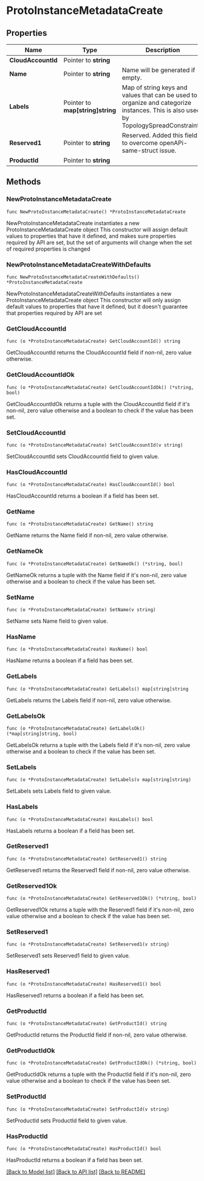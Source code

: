 # ProtoInstanceMetadataCreate

## Properties

Name | Type | Description | Notes
------------ | ------------- | ------------- | -------------
**CloudAccountId** | Pointer to **string** |  | [optional] 
**Name** | Pointer to **string** | Name will be generated if empty. | [optional] 
**Labels** | Pointer to **map[string]string** | Map of string keys and values that can be used to organize and categorize instances. This is also used by TopologySpreadConstraints. | [optional] 
**Reserved1** | Pointer to **string** | Reserved. Added this field to overcome openAPi-same-struct issue. | [optional] 
**ProductId** | Pointer to **string** |  | [optional] 

## Methods

### NewProtoInstanceMetadataCreate

`func NewProtoInstanceMetadataCreate() *ProtoInstanceMetadataCreate`

NewProtoInstanceMetadataCreate instantiates a new ProtoInstanceMetadataCreate object
This constructor will assign default values to properties that have it defined,
and makes sure properties required by API are set, but the set of arguments
will change when the set of required properties is changed

### NewProtoInstanceMetadataCreateWithDefaults

`func NewProtoInstanceMetadataCreateWithDefaults() *ProtoInstanceMetadataCreate`

NewProtoInstanceMetadataCreateWithDefaults instantiates a new ProtoInstanceMetadataCreate object
This constructor will only assign default values to properties that have it defined,
but it doesn't guarantee that properties required by API are set

### GetCloudAccountId

`func (o *ProtoInstanceMetadataCreate) GetCloudAccountId() string`

GetCloudAccountId returns the CloudAccountId field if non-nil, zero value otherwise.

### GetCloudAccountIdOk

`func (o *ProtoInstanceMetadataCreate) GetCloudAccountIdOk() (*string, bool)`

GetCloudAccountIdOk returns a tuple with the CloudAccountId field if it's non-nil, zero value otherwise
and a boolean to check if the value has been set.

### SetCloudAccountId

`func (o *ProtoInstanceMetadataCreate) SetCloudAccountId(v string)`

SetCloudAccountId sets CloudAccountId field to given value.

### HasCloudAccountId

`func (o *ProtoInstanceMetadataCreate) HasCloudAccountId() bool`

HasCloudAccountId returns a boolean if a field has been set.

### GetName

`func (o *ProtoInstanceMetadataCreate) GetName() string`

GetName returns the Name field if non-nil, zero value otherwise.

### GetNameOk

`func (o *ProtoInstanceMetadataCreate) GetNameOk() (*string, bool)`

GetNameOk returns a tuple with the Name field if it's non-nil, zero value otherwise
and a boolean to check if the value has been set.

### SetName

`func (o *ProtoInstanceMetadataCreate) SetName(v string)`

SetName sets Name field to given value.

### HasName

`func (o *ProtoInstanceMetadataCreate) HasName() bool`

HasName returns a boolean if a field has been set.

### GetLabels

`func (o *ProtoInstanceMetadataCreate) GetLabels() map[string]string`

GetLabels returns the Labels field if non-nil, zero value otherwise.

### GetLabelsOk

`func (o *ProtoInstanceMetadataCreate) GetLabelsOk() (*map[string]string, bool)`

GetLabelsOk returns a tuple with the Labels field if it's non-nil, zero value otherwise
and a boolean to check if the value has been set.

### SetLabels

`func (o *ProtoInstanceMetadataCreate) SetLabels(v map[string]string)`

SetLabels sets Labels field to given value.

### HasLabels

`func (o *ProtoInstanceMetadataCreate) HasLabels() bool`

HasLabels returns a boolean if a field has been set.

### GetReserved1

`func (o *ProtoInstanceMetadataCreate) GetReserved1() string`

GetReserved1 returns the Reserved1 field if non-nil, zero value otherwise.

### GetReserved1Ok

`func (o *ProtoInstanceMetadataCreate) GetReserved1Ok() (*string, bool)`

GetReserved1Ok returns a tuple with the Reserved1 field if it's non-nil, zero value otherwise
and a boolean to check if the value has been set.

### SetReserved1

`func (o *ProtoInstanceMetadataCreate) SetReserved1(v string)`

SetReserved1 sets Reserved1 field to given value.

### HasReserved1

`func (o *ProtoInstanceMetadataCreate) HasReserved1() bool`

HasReserved1 returns a boolean if a field has been set.

### GetProductId

`func (o *ProtoInstanceMetadataCreate) GetProductId() string`

GetProductId returns the ProductId field if non-nil, zero value otherwise.

### GetProductIdOk

`func (o *ProtoInstanceMetadataCreate) GetProductIdOk() (*string, bool)`

GetProductIdOk returns a tuple with the ProductId field if it's non-nil, zero value otherwise
and a boolean to check if the value has been set.

### SetProductId

`func (o *ProtoInstanceMetadataCreate) SetProductId(v string)`

SetProductId sets ProductId field to given value.

### HasProductId

`func (o *ProtoInstanceMetadataCreate) HasProductId() bool`

HasProductId returns a boolean if a field has been set.


[[Back to Model list]](../README.md#documentation-for-models) [[Back to API list]](../README.md#documentation-for-api-endpoints) [[Back to README]](../README.md)


